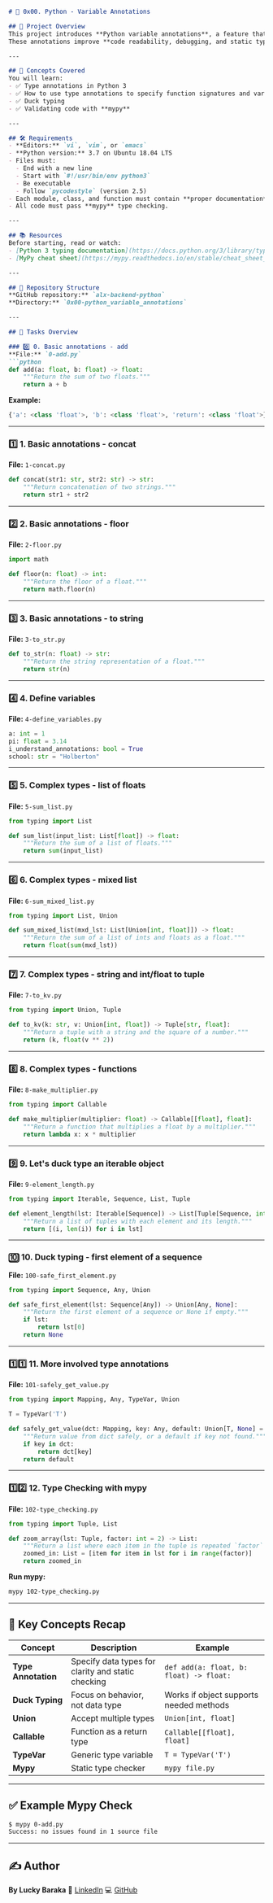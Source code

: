 

````markdown
# 🐍 0x00. Python - Variable Annotations

## 📘 Project Overview
This project introduces **Python variable annotations**, a feature that allows developers to specify expected data types for variables, function parameters, and return values.  
These annotations improve **code readability, debugging, and static type checking** using tools such as **mypy**.

---

## 🧠 Concepts Covered
You will learn:
- ✅ Type annotations in Python 3  
- ✅ How to use type annotations to specify function signatures and variable types  
- ✅ Duck typing  
- ✅ Validating code with **mypy**

---

## 🛠️ Requirements
- **Editors:** `vi`, `vim`, or `emacs`  
- **Python version:** 3.7 on Ubuntu 18.04 LTS  
- Files must:
  - End with a new line  
  - Start with `#!/usr/bin/env python3`  
  - Be executable  
  - Follow `pycodestyle` (version 2.5)  
- Each module, class, and function must contain **proper documentation** explaining its purpose.  
- All code must pass **mypy** type checking.

---

## 📚 Resources
Before starting, read or watch:
- [Python 3 typing documentation](https://docs.python.org/3/library/typing.html)
- [MyPy cheat sheet](https://mypy.readthedocs.io/en/stable/cheat_sheet_py3.html)

---

## 📁 Repository Structure
**GitHub repository:** `alx-backend-python`  
**Directory:** `0x00-python_variable_annotations`

---

## 🚀 Tasks Overview

### 0️⃣ 0. Basic annotations - add
**File:** `0-add.py`
```python
def add(a: float, b: float) -> float:
    """Return the sum of two floats."""
    return a + b
````

**Example:**

```python
{'a': <class 'float'>, 'b': <class 'float'>, 'return': <class 'float'>}
```

---

### 1️⃣ 1. Basic annotations - concat

**File:** `1-concat.py`

```python
def concat(str1: str, str2: str) -> str:
    """Return concatenation of two strings."""
    return str1 + str2
```

---

### 2️⃣ 2. Basic annotations - floor

**File:** `2-floor.py`

```python
import math

def floor(n: float) -> int:
    """Return the floor of a float."""
    return math.floor(n)
```

---

### 3️⃣ 3. Basic annotations - to string

**File:** `3-to_str.py`

```python
def to_str(n: float) -> str:
    """Return the string representation of a float."""
    return str(n)
```

---

### 4️⃣ 4. Define variables

**File:** `4-define_variables.py`

```python
a: int = 1
pi: float = 3.14
i_understand_annotations: bool = True
school: str = "Holberton"
```

---

### 5️⃣ 5. Complex types - list of floats

**File:** `5-sum_list.py`

```python
from typing import List

def sum_list(input_list: List[float]) -> float:
    """Return the sum of a list of floats."""
    return sum(input_list)
```

---

### 6️⃣ 6. Complex types - mixed list

**File:** `6-sum_mixed_list.py`

```python
from typing import List, Union

def sum_mixed_list(mxd_lst: List[Union[int, float]]) -> float:
    """Return the sum of a list of ints and floats as a float."""
    return float(sum(mxd_lst))
```

---

### 7️⃣ 7. Complex types - string and int/float to tuple

**File:** `7-to_kv.py`

```python
from typing import Union, Tuple

def to_kv(k: str, v: Union[int, float]) -> Tuple[str, float]:
    """Return a tuple with a string and the square of a number."""
    return (k, float(v ** 2))
```

---

### 8️⃣ 8. Complex types - functions

**File:** `8-make_multiplier.py`

```python
from typing import Callable

def make_multiplier(multiplier: float) -> Callable[[float], float]:
    """Return a function that multiplies a float by a multiplier."""
    return lambda x: x * multiplier
```

---

### 9️⃣ 9. Let's duck type an iterable object

**File:** `9-element_length.py`

```python
from typing import Iterable, Sequence, List, Tuple

def element_length(lst: Iterable[Sequence]) -> List[Tuple[Sequence, int]]:
    """Return a list of tuples with each element and its length."""
    return [(i, len(i)) for i in lst]
```

---

### 🔟 10. Duck typing - first element of a sequence

**File:** `100-safe_first_element.py`

```python
from typing import Sequence, Any, Union

def safe_first_element(lst: Sequence[Any]) -> Union[Any, None]:
    """Return the first element of a sequence or None if empty."""
    if lst:
        return lst[0]
    return None
```

---

### 1️⃣1️⃣ 11. More involved type annotations

**File:** `101-safely_get_value.py`

```python
from typing import Mapping, Any, TypeVar, Union

T = TypeVar('T')

def safely_get_value(dct: Mapping, key: Any, default: Union[T, None] = None) -> Union[Any, T]:
    """Return value from dict safely, or a default if key not found."""
    if key in dct:
        return dct[key]
    return default
```

---

### 1️⃣2️⃣ 12. Type Checking with mypy

**File:** `102-type_checking.py`

```python
from typing import Tuple, List

def zoom_array(lst: Tuple, factor: int = 2) -> List:
    """Return a list where each item in the tuple is repeated `factor` times."""
    zoomed_in: List = [item for item in lst for i in range(factor)]
    return zoomed_in
```

**Run mypy:**

```bash
mypy 102-type_checking.py
```

---

## 🧩 Key Concepts Recap

| Concept             | Description                                        | Example                                 |
| ------------------- | -------------------------------------------------- | --------------------------------------- |
| **Type Annotation** | Specify data types for clarity and static checking | `def add(a: float, b: float) -> float:` |
| **Duck Typing**     | Focus on behavior, not data type                   | Works if object supports needed methods |
| **Union**           | Accept multiple types                              | `Union[int, float]`                     |
| **Callable**        | Function as a return type                          | `Callable[[float], float]`              |
| **TypeVar**         | Generic type variable                              | `T = TypeVar('T')`                      |
| **Mypy**            | Static type checker                                | `mypy file.py`                          |

---

## ✅ Example Mypy Check

```bash
$ mypy 0-add.py
Success: no issues found in 1 source file
```

---

## ✍️ Author

**By Lucky Baraka**
📧 [LinkedIn](https://www.linkedin.com/in/luckybaraka)
💻 [GitHub](https://github.com/lucky123-cloud)

